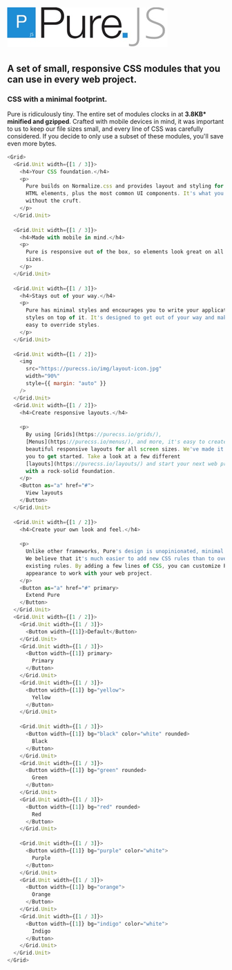 # ![Pure](https://github.com/whoisryosuke/pure-components/blob/master/images/logo-pure-js.jpg?raw=true)

## A set of small, responsive CSS modules that you can use in every web project.

### CSS with a minimal footprint.

Pure is ridiculously tiny. The entire set of modules clocks in at **3.8KB\* minified and gzipped**. Crafted with mobile devices in mind, it was important to us to keep our file sizes small, and every line of CSS was carefully considered. If you decide to only use a subset of these modules, you'll save even more bytes.

```js
<Grid>
  <Grid.Unit width={[1 / 3]}>
    <h4>Your CSS foundation.</h4>
    <p>
      Pure builds on Normalize.css and provides layout and styling for native
      HTML elements, plus the most common UI components. It's what you need,
      without the cruft.
    </p>
  </Grid.Unit>

  <Grid.Unit width={[1 / 3]}>
    <h4>Made with mobile in mind.</h4>
    <p>
      Pure is responsive out of the box, so elements look great on all screen
      sizes.
    </p>
  </Grid.Unit>

  <Grid.Unit width={[1 / 3]}>
    <h4>Stays out of your way.</h4>
    <p>
      Pure has minimal styles and encourages you to write your application
      styles on top of it. It's designed to get out of your way and makes it
      easy to override styles.
    </p>
  </Grid.Unit>

  <Grid.Unit width={[1 / 2]}>
    <img
      src="https://purecss.io/img/layout-icon.jpg"
      width="90%"
      style={{ margin: "auto" }}
    />
  </Grid.Unit>
  <Grid.Unit width={[1 / 2]}>
    <h4>Create responsive layouts.</h4>

    <p>
      By using [Grids](https://purecss.io/grids/),
      [Menus](https://purecss.io/menus/), and more, it's easy to create
      beautiful responsive layouts for all screen sizes. We've made it easy for
      you to get started. Take a look at a few different
      [layouts](https://purecss.io/layouts/) and start your next web project
      with a rock-solid foundation.
    </p>
    <Button as="a" href="#">
      View layouts
    </Button>
  </Grid.Unit>

  <Grid.Unit width={[1 / 2]}>
    <h4>Create your own look and feel.</h4>

    <p>
      Unlike other frameworks, Pure's design is unopinionated, minimal and flat.
      We believe that it's much easier to add new CSS rules than to overwrite
      existing rules. By adding a few lines of CSS, you can customize Pure's
      appearance to work with your web project.
    </p>
    <Button as="a" href="#" primary>
      Extend Pure
    </Button>
  </Grid.Unit>
  <Grid.Unit width={[1 / 2]}>
    <Grid.Unit width={[1 / 3]}>
      <Button width={[1]}>Default</Button>
    </Grid.Unit>
    <Grid.Unit width={[1 / 3]}>
      <Button width={[1]} primary>
        Primary
      </Button>
    </Grid.Unit>
    <Grid.Unit width={[1 / 3]}>
      <Button width={[1]} bg="yellow">
        Yellow
      </Button>
    </Grid.Unit>

    <Grid.Unit width={[1 / 3]}>
      <Button width={[1]} bg="black" color="white" rounded>
        Black
      </Button>
    </Grid.Unit>
    <Grid.Unit width={[1 / 3]}>
      <Button width={[1]} bg="green" rounded>
        Green
      </Button>
    </Grid.Unit>
    <Grid.Unit width={[1 / 3]}>
      <Button width={[1]} bg="red" rounded>
        Red
      </Button>
    </Grid.Unit>

    <Grid.Unit width={[1 / 3]}>
      <Button width={[1]} bg="purple" color="white">
        Purple
      </Button>
    </Grid.Unit>
    <Grid.Unit width={[1 / 3]}>
      <Button width={[1]} bg="orange">
        Orange
      </Button>
    </Grid.Unit>
    <Grid.Unit width={[1 / 3]}>
      <Button width={[1]} bg="indigo" color="white">
        Indigo
      </Button>
    </Grid.Unit>
  </Grid.Unit>
</Grid>
```
